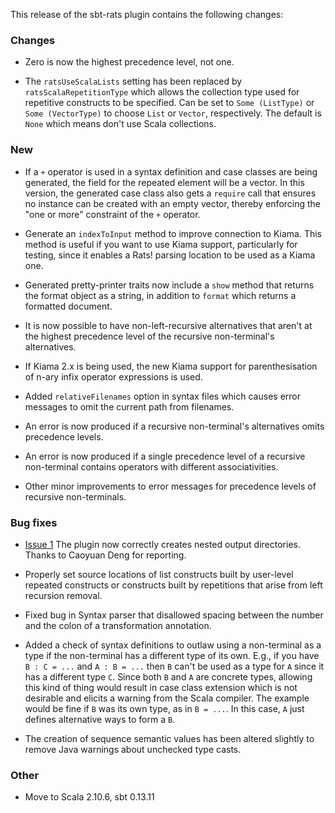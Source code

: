 This release of the sbt-rats plugin contains the following changes:

### Changes

* Zero is now the highest precedence level, not one.

* The `ratsUseScalaLists` setting has been replaced by `ratsScalaRepetitionType` which allows the collection type used for repetitive constructs to be specified. Can be set to `Some (ListType)` or `Some (VectorType)` to choose `List` or `Vector`, respectively. The default is `None` which means don't use Scala collections.

### New

* If a `+` operator is used in a syntax definition and case classes are being generated, the field for the repeated element will be a vector. In this version, the generated case class also gets a `require` call that ensures no instance can be created with an empty vector, thereby enforcing the "one or more" constraint of the `+` operator.

* Generate an `indexToInput` method to improve connection to Kiama. This method is useful if you want to use Kiama support, particularly for testing, since it enables a Rats! parsing location to be used as a Kiama one.

* Generated pretty-printer traits now include a `show` method that returns the format object as a string, in addition to `format` which returns a formatted document.

* It is now possible to have non-left-recursive alternatives that aren't at the highest precedence level of the recursive non-terminal's alternatives.

* If Kiama 2.x is being used, the new Kiama support for parenthesisation of n-ary infix operator expressions is used.

* Added `relativeFilenames` option in syntax files which causes error messages to omit the current path from filenames.

* An error is now produced if a recursive non-terminal's alternatives omits precedence levels.

* An error is now produced if a single precedence level of a recursive non-terminal contains operators with different associativities.

* Other minor improvements to error messages for precedence levels of recursive non-terminals.

### Bug fixes

* [Issue 1](https://bitbucket.org/inkytonik/sbt-rats/issue/1/output-directories-are-not-always-created) The plugin now correctly creates nested output directories. Thanks to Caoyuan Deng for reporting.

* Properly set source locations of list constructs built by user-level repeated constructs or constructs built by repetitions that arise from left recursion removal.

* Fixed bug in Syntax parser that disallowed spacing between the number and the colon of a transformation annotation.

* Added a check of syntax definitions to outlaw using a non-terminal as a type if the non-terminal has a different type of its own. E.g., if you have `B : C = ...` and `A : B = ...` then `B` can't be used as a type for `A` since it has a different type `C`. Since both `B` and `A` are concrete types, allowing this kind of thing would result in case class extension which is not desirable and elicits a warning from the Scala compiler. The example would be fine if `B` was its own type, as in `B = ...`. In this case, `A` just defines alternative ways to form a `B`.

* The creation of sequence semantic values has been altered slightly to remove Java warnings about unchecked type casts.

### Other

* Move to Scala 2.10.6, sbt 0.13.11
